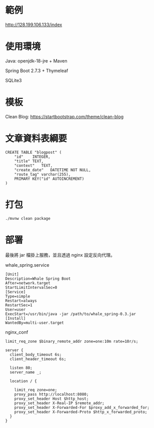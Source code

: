# 範例
http://128.199.106.133/index

# 使用環境
Java: openjdk-18-jre + Maven

Spring Boot 2.7.3 + Thymeleaf

SQLite3

# 模板
Clean Blog: https://startbootstrap.com/theme/clean-blog

# 文章資料表綱要
```
CREATE TABLE "blogpost" (
	"id"	INTEGER,
	"title"	TEXT,
	"context"	TEXT,
	"create_date"	DATETIME NOT NULL,
	"route_tag"	varchar(255),
	PRIMARY KEY("id" AUTOINCREMENT)
)
```

# 打包
```
./mvnw clean package
```

# 部署

最後將 jar 檔掛上服務，並且透過 nginx 設定反向代理。

whale_spring.service
```
[Unit]
Description=Whale Spring Boot
After=network.target
StartLimitIntervalSec=0
[Service]
Type=simple
Restart=always
RestartSec=1
User=user
ExecStart=/usr/bin/java -jar /path/to/whale_spring-0.3.jar
[Install]
WantedBy=multi-user.target
```

nginx_conf
```
limit_req_zone $binary_remote_addr zone=one:10m rate=10r/s;

server {
  client_body_timeout 6s;
  client_header_timeout 6s;

  listen 80;
  server_name _; 

  location / {

    limit_req zone=one;
    proxy_pass http://localhost:8080;
    proxy_set_header Host $http_host;
    proxy_set_header X-Real-IP $remote_addr;
    proxy_set_header X-Forwarded-For $proxy_add_x_forwarded_for;
    proxy_set_header X-Forwarded-Proto $http_x_forwarded_proto;
  }
}
```
